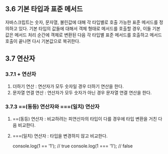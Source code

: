 ## 3.6 기본 타입과 표준 메서드 
자바스크립트는 숫자, 문자열, 불린값에 대해 각 타입별로 호출 가능한 표준 메서드를 정의하고 있다. 기본 타입의 값들에 대해서 객체 형태로 메서드를 호출할 경우, 이들 기본값은 메서드 처리 순간에 객체로 변환된 다음 각 타입별 표준 메서드를 호출하고 메서드 호출이 끝나면 다시 기본값으로 복귀한다.

## 3.7 연산자 
### 3.7.1 + 연산자
1. 더하기 연산 : 연산자가 모두 숫자일 경우 더하기 연산을 한다.
2. 문자열 연결 연산 : 연산자가 모두 숫자가 아닌 경우 문자열 연결 연산을 한다. 

### 3.7.3 ==(동등) 연산자와 ===(일치) 연산자
1. ==(동등) 연산자 : 비교하려는 피연산자의 타입이 다를 경우에 타입 변환을 거친 다음 비교한다.
2. ===(일치) 연산자 : 타입을 변경하지 않고 비교한다. 

      console.log(1 == '1'); // true
      console.log(1 === '1'); // false 


